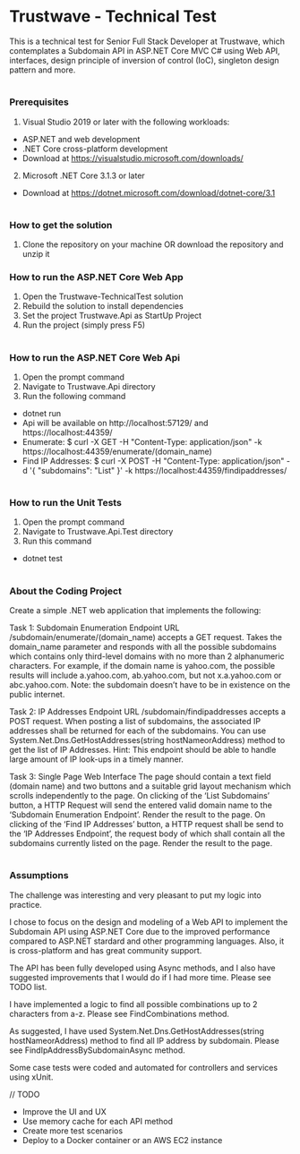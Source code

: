 # Trustwave - Technical Test
This is a technical test for Senior Full Stack Developer at Trustwave, which contemplates a Subdomain API in ASP.NET Core MVC C# using Web API, interfaces, design principle of inversion of control (IoC), singleton design pattern and more.
#
### Prerequisites
1. Visual Studio 2019 or later with the following workloads:
* ASP.NET and web development
* .NET Core cross-platform development
* Download at https://visualstudio.microsoft.com/downloads/
2. Microsoft .NET Core 3.1.3 or later
* Download at https://dotnet.microsoft.com/download/dotnet-core/3.1
#
### How to get the solution
1. Clone the repository on your machine OR download the repository and unzip it
### How to run the ASP.NET Core Web App
1. Open the Trustwave-TechnicalTest solution
2. Rebuild the solution to install dependencies
3. Set the project Trustwave.Api as StartUp Project
4. Run the project (simply press F5)
#
### How to run the ASP.NET Core Web Api
1. Open the prompt command
2. Navigate to Trustwave.Api directory
3. Run the following command
* dotnet run
* Api will be available on http://localhost:57129/ and https://localhost:44359/
* Enumerate: $ curl -X GET -H "Content-Type: application/json" -k https://localhost:44359/enumerate/(domain_name)
* Find IP Addresses: $ curl -X POST -H "Content-Type: application/json" -d '{ "subdomains": "List<string>" }' -k https://localhost:44359/findipaddresses/
#
### How to run the Unit Tests
1. Open the prompt command
2. Navigate to Trustwave.Api.Test directory
3. Run this command
* dotnet test
#
### About the Coding Project
Create a simple .NET web application that implements the following:

Task 1: Subdomain Enumeration Endpoint
URL /subdomain/enumerate/(domain_name) accepts a GET request. Takes the domain_name parameter and responds with all the possible subdomains which contains only third-level domains with no more than 2 alphanumeric characters.
For example, if the domain name is yahoo.com, the possible results will include a.yahoo.com, ab.yahoo.com, but not x.a.yahoo.com or abc.yahoo.com.
Note: the subdomain doesn’t have to be in existence on the public internet.

Task 2: IP Addresses Endpoint
URL /subdomain/findipaddresses accepts a POST request. When posting a list of subdomains, the associated IP addresses shall be returned for each of the subdomains.
You can use System.Net.Dns.GetHostAddresses(string hostNameorAddress) method to get the list of IP Addresses.
Hint: This endpoint should be able to handle large amount of IP look-ups in a timely manner.

Task 3: Single Page Web Interface
The page should contain a text field (domain name) and two buttons and a suitable grid layout mechanism which scrolls independently to the page.
On clicking of the ‘List Subdomains’ button, a HTTP Request will send the entered valid domain name to the ‘Subdomain Enumeration Endpoint’. Render the result to the page.
On clicking of the ‘Find IP Addresses’ button, a HTTP request shall be send to the ‘IP Addresses Endpoint’, the request body of which shall contain all the subdomains currently listed on the page.
Render the result to the page.
#
### Assumptions
The challenge was interesting and very pleasant to put my logic into practice.

I chose to focus on the design and modeling of a Web API to implement the Subdomain API using ASP.NET Core due to the improved performance compared to ASP.NET stardard and other programming languages. Also, it is cross-platform and has great community support.

The API has been fully developed using Async methods, and I also have suggested improvements that I would do if I had more time. Please see TODO list.

I have implemented a logic to find all possible combinations up to 2 characters from a-z. Please see FindCombinations method.

As suggested, I have used System.Net.Dns.GetHostAddresses(string hostNameorAddress) method to find all IP address by subdomain. Please see FindIpAddressBySubdomainAsync method.

Some case tests were coded and automated for controllers and services using xUnit.

// TODO
* Improve the UI and UX
* Use memory cache for each API method
* Create more test scenarios
* Deploy to a Docker container or an AWS EC2 instance
